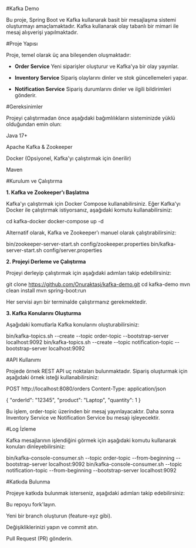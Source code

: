 #Kafka Demo

Bu proje, Spring Boot ve Kafka kullanarak basit bir mesajlaşma sistemi oluşturmayı amaçlamaktadır. Kafka kullanarak olay tabanlı bir mimari ile mesaj alışverişi yapılmaktadır.

#Proje Yapısı

Proje, temel olarak üç ana bileşenden oluşmaktadır:

* **Order Service** Yeni siparişler oluşturur ve Kafka'ya bir olay yayınlar.

* **Inventory Service** Sipariş olaylarını dinler ve stok güncellemeleri yapar.

* **Notification Service** Sipariş durumlarını dinler ve ilgili bildirimleri gönderir.

#Gereksinimler

Projeyi çalıştırmadan önce aşağıdaki bağımlılıkların sisteminizde yüklü olduğundan emin olun:

Java 17+

Apache Kafka & Zookeeper

Docker (Opsiyonel, Kafka'yı çalıştırmak için önerilir)

Maven

#Kurulum ve Çalıştırma

**1. Kafka ve Zookeeper'ı Başlatma**

Kafka'yı çalıştırmak için Docker Compose kullanabilirsiniz. Eğer Kafka'yı Docker ile çalıştırmak istiyorsanız, aşağıdaki komutu kullanabilirsiniz:

cd kafka-docker
docker-compose up -d

Alternatif olarak, Kafka ve Zookeeper'ı manuel olarak çalıştırabilirsiniz:

bin/zookeeper-server-start.sh config/zookeeper.properties
bin/kafka-server-start.sh config/server.properties

**2. Projeyi Derleme ve Çalıştırma**

Projeyi derleyip çalıştırmak için aşağıdaki adımları takip edebilirsiniz:

git clone https://github.com/Onuraktasj/kafka-demo.git
cd kafka-demo
mvn clean install
mvn spring-boot:run

Her servisi ayrı bir terminalde çalıştırmanız gerekmektedir.

**3. Kafka Konularını Oluşturma**

Aşağıdaki komutlarla Kafka konularını oluşturabilirsiniz:

bin/kafka-topics.sh --create --topic order-topic --bootstrap-server localhost:9092
bin/kafka-topics.sh --create --topic notification-topic --bootstrap-server localhost:9092

#API Kullanımı

Projede örnek REST API uç noktaları bulunmaktadır. Sipariş oluşturmak için aşağıdaki örnek isteği kullanabilirsiniz:

POST http://localhost:8080/orders
Content-Type: application/json

{
    "orderId": "12345",
    "product": "Laptop",
    "quantity": 1
}

Bu işlem, order-topic üzerinden bir mesaj yayınlayacaktır. Daha sonra Inventory Service ve Notification Service bu mesajı işleyecektir.

#Log İzleme

Kafka mesajlarının işlendiğini görmek için aşağıdaki komutu kullanarak konuları dinleyebilirsiniz:

bin/kafka-console-consumer.sh --topic order-topic --from-beginning --bootstrap-server localhost:9092
bin/kafka-console-consumer.sh --topic notification-topic --from-beginning --bootstrap-server localhost:9092

#Katkıda Bulunma

Projeye katkıda bulunmak isterseniz, aşağıdaki adımları takip edebilirsiniz:

Bu repoyu fork'layın.

Yeni bir branch oluşturun (feature-xyz gibi).

Değişikliklerinizi yapın ve commit atın.

Pull Request (PR) gönderin.

